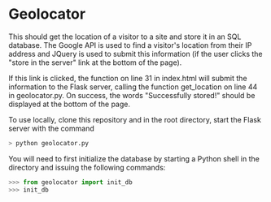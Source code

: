 # Geolocator

This should get the location of a visitor to a site and store it in an SQL database.  The Google API is used to find a visitor's location from their IP address and JQuery is used to submit this information (if the user clicks the "store in the server" link at the bottom of the page).

If this link is clicked, the function on line 31 in index.html will submit the information to the Flask server, calling the function get_location on line 44 in geolocator.py.  On success, the words "Successfully stored!" should be displayed at the bottom of the page.

To use locally, clone this repository and in the root directory, start the Flask server with the command
```python 
> python geolocator.py
```

You will need to first initialize the database by starting a Python shell in the directory and issuing the following commands:
```python
>>> from geolocator import init_db
>>> init_db
```